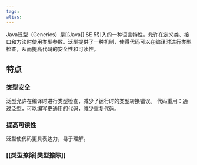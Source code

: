 ```yaml
---
tags: 
alias:
---
```


Java泛型（Generics）是[[Java]] SE 5引入的一种语言特性，允许在定义类、接口和方法时使用类型参数。泛型提供了一种机制，使得代码可以在编译时进行类型检查，从而提高代码的安全性和可读性。

## 特点

### 类型安全

泛型允许在编译时进行类型检查，减少了运行时的类型转换错误。
代码重用：通过泛型，可以编写更通用的代码，减少重复代码。

### 提高可读性

泛型使代码更具表达力，易于理解。

### [[类型擦除|类型擦除]]

